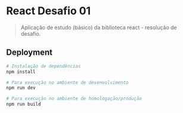 # React Desafio 01

> Aplicação de estudo (básico) da biblioteca react - resolução de desafio.

## Deployment

```bash
# Instalação de dependências
npm install

# Para execução no ambiente de desenvolvimento
npm run dev

# Para execução no ambiente de homologação/produção
npm run build
```
